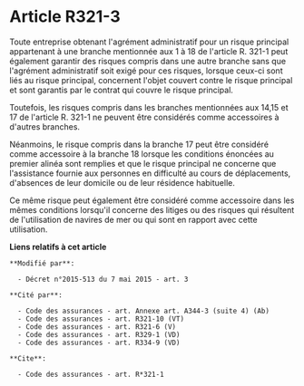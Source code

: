 # Article R321-3

Toute entreprise obtenant l'agrément administratif pour un risque principal appartenant à une branche mentionnée aux 1 à 18
de l'article R. 321-1 peut également garantir des risques compris dans une autre branche sans que l'agrément administratif
soit exigé pour ces risques, lorsque ceux-ci sont liés au risque principal, concernent l'objet couvert contre le risque
principal et sont garantis par le contrat qui couvre le risque principal. 

Toutefois, les risques compris dans les branches mentionnées aux 14,15 et 17 de l'article R. 321-1 ne peuvent être considérés
comme accessoires à d'autres branches. 

Néanmoins, le risque compris dans la branche 17 peut être considéré comme accessoire à la branche 18 lorsque les conditions
énoncées au premier alinéa sont remplies et que        le risque principal ne concerne que l'assistance fournie aux personnes
en difficulté au cours de déplacements, d'absences de leur domicile ou de leur résidence habituelle. 

Ce même risque peut également être considéré comme accessoire dans les mêmes conditions lorsqu'il concerne des litiges ou des
risques qui résultent de l'utilisation de navires de mer ou qui sont en rapport avec cette utilisation.

**Liens relatifs à cet article**

	**Modifié par**:

	  - Décret n°2015-513 du 7 mai 2015 - art. 3

	**Cité par**:

	  - Code des assurances - art. Annexe art. A344-3 (suite 4) (Ab)
	  - Code des assurances - art. R321-10 (VT)
	  - Code des assurances - art. R321-6 (V)
	  - Code des assurances - art. R329-1 (VD)
	  - Code des assurances - art. R334-9 (VD)

	**Cite**:

	  - Code des assurances - art. R*321-1

